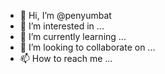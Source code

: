 - 👋 Hi, I’m @penyumbat
- 👀 I’m interested in ...
- 🌱 I’m currently learning ...
- 💞️ I’m looking to collaborate on ...
- 📫 How to reach me ...

<!---
penyumbat/penyumbat is a ✨ special ✨ repository because its `README.md` (this file) appears on your GitHub profile.
You can click the Preview link to take a look at your changes.
--->
